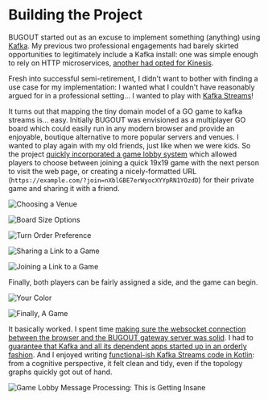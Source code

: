 # Building the Project

BUGOUT started out as an excuse to implement something (anything) using [Kafka](TODO).  My previous two professional engagements had barely skirted opportunities to legitimately include a Kafka install:  one was simple enough to rely on HTTP microservices, [another had opted for Kinesis](https://github.com/WW-Digital/reactive-kinesis).

Fresh into successful semi-retirement, I didn't want to bother with finding a use case for my implementation:  I wanted what I couldn't have reasonably argued for in a professional setting... I wanted to play with [Kafka Streams](https://kafka.apache.org/documentation/streams/)!

It turns out that mapping the tiny domain model of a GO game to kafka streams is... easy.  Initially BUGOUT was envisioned as a multiplayer GO board which could easily run in any modern browser and provide an enjoyable, boutique alternative to more popular servers and venues.  I wanted to play again with my old friends, just like when we were kids.  So the project [quickly incorporated a game lobby system](https://github.com/Terkwood/BUGOUT/issues/42) which allowed players to choose between joining a quick 19x19 game with the next person to visit the web page, or creating a nicely-formatted URL (`https://example.com/?join=nXblGBE7erWyocXYYpRN1YOzdD`) for their private game and sharing it with a friend.

![Choosing a Venue](https://user-images.githubusercontent.com/38859656/77851229-e42e3f00-71a5-11ea-8a91-93da91abf87a.png)

![Board Size Options](https://user-images.githubusercontent.com/38859656/77851228-e2647b80-71a5-11ea-9467-cf086d76fb8e.png)

![Turn Order Preference](https://user-images.githubusercontent.com/38859656/77851227-e1cbe500-71a5-11ea-8faa-264996a2257a.png)

![Sharing a Link to a Game](https://user-images.githubusercontent.com/38859656/77851226-e1334e80-71a5-11ea-834f-0c76a0e35080.png)

![Joining a Link to a Game](https://user-images.githubusercontent.com/38859656/77851225-ded0f480-71a5-11ea-92a6-bb23755df74c.png)

Finally, both players can be fairly assigned a side, and the game can begin.

![Your Color](https://user-images.githubusercontent.com/38859656/77851236-e7c1c600-71a5-11ea-94a3-750bbeab74df.png)

![Finally, A Game](https://user-images.githubusercontent.com/38859656/77851232-e55f6c00-71a5-11ea-827e-f0201c6d9f51.png)

It basically worked.  I spent time [making sure the websocket connection between the browser and the BUGOUT gateway server was solid](https://github.com/Terkwood/BUGOUT/issues/48).  I had to [guarantee that Kafka and all its dependent apps started up in an orderly fashion](https://github.com/Terkwood/BUGOUT/blob/dfb4a63be1b052bdb8dc448993d2feecfd91ce74/game-lobby/src/main/kotlin/Application.kt#L531).  And I enjoyed writing [functional-ish Kafka Streams code in Kotlin](https://github.com/Terkwood/BUGOUT/blob/dfb4a63be1b052bdb8dc448993d2feecfd91ce74/game-lobby/src/main/kotlin/Application.kt#L37):  from a cognitive perspective, it felt clean and tidy, even if the topology graphs quickly got out of hand.

![Game Lobby Message Processing: This is Getting Insane](https://github.com/Terkwood/BUGOUT/tree/unstable/game-lobby#topology)